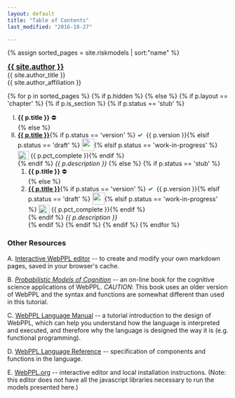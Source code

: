 ```yaml
---
layout: default
title: "Table of Contents"
last_modified: "2016-10-27"

---
```

<style type="text/css">
ol li {
list-style-type: upper-roman;
}
ol li ol li {
list-style-type: decimal;
}
</style>

{% assign sorted_pages = site.riskmodels | sort:"name" %}

<div class = "author-block">
<a href="{{ site.author_url }}" style="font-weight: bold;font-size:120%;">{{ site.author }}</a><br>
{{ site.author_title }}<br>
{{ site.author_affiliation }}<br>
</div>

{% for p in sorted_pages %}
    {% if p.hidden %}
    {% else %}
        {% if p.layout == 'chapter' %}
            {% if p.is_section %}
                {% if p.status == 'stub' %}
1. **{{ p.title }}** ⛔️<br>{% else %}
1. **<a class="chapter-link" href="{{ site.baseurl }}{{ p.url }}" >{{ p.title }}</a>**{% if p.status == 'version' %}&nbsp;<span style="color:#008000; font-weight:bold;">✓</span>&nbsp;<span class ="annotate">&nbsp;{{ p.version }}</span>{% elsif  p.status == 'draft' %}&nbsp;<img src = "{{ site.baseurl }}/assets/img/draft_icon.png" style = "height:28px;width:28px;vertical-align:-8px;"/>{% elsif p.status == 'work-in-progress' %}&nbsp;<img src = "{{ site.baseurl }}/assets/img/under_construction_icon2b.png" style = "height:20px;width:25px;vertical-align:-4px;"/>&nbsp;<span class ="annotate">{{ p.pct_complete }}</span>{% endif %}<br>{% endif %}
        <em>{{ p.description }}</em>
            {% else %}
                {% if p.status == 'stub' %}
    1. **{{ p.title }}** ⛔️<br>{% else %}
    1. **<a class="chapter-link" href="{{ site.baseurl }}{{ p.url }}" >{{ p.title }}</a>**{% if p.status == 'version' %}&nbsp;<span style="color:#008000; font-weight:bold;">✓</span>&nbsp;<span class ="annotate">&nbsp;{{ p.version }}</span>{% elsif  p.status == 'draft' %}&nbsp;<img src = "{{ site.baseurl }}/assets/img/draft_icon.png" style = "height:28px;width:28px;vertical-align:-8px;"/>{% elsif p.status == 'work-in-progress' %}&nbsp;<img src = "{{ site.baseurl }}/assets/img/under_construction_icon2b.png" style = "height:20px;width:25px;vertical-align:-4px;"/>&nbsp;<span class ="annotate">{{ p.pct_complete }}</span>{% endif %}<br>{% endif %}
            <em>{{ p.description }}</em>        
            {% endif %}
        {% endif %}
    {% endif %}
{% endfor %}

### Other Resources

A. <a href="{{ site.baseurl }}/editor.html" target="_blank">Interactive WebPPL editor</a> -- to create and modify your own markdown pages, saved in your browser's cache.

B. <a href="https://probmods.org/v2/" target="_blank"><em>Probabilistic Models of Cognition</em></a> -- an on-line book for the cognitive science applications of WebPPL. *CAUTION*: This book uses an older version of WebPPL and the syntax and functions are somewhat different than used in this tutorial.

C.  <a href="http://dippl.org/chapters/02-webppl.html" target="_blank">WebPPL Language Manual</a> -- a tutorial introduction to the design of WebPPL, which can help you understand how the language is interpreted and executed, and therefore why the language is designed the way it is (e.g. functional programming).

D.  <a href="http://docs.webppl.org/en/master/" target="_blank">WebPPL Language Reference</a> -- specification of components and functions in the language.

E.  <a href="http://webppl.org" target="_blank">WebPPL.org</a> -- interactive editor and local installation instructions. (Note: this editor does not have all the javascript libraries necessary to run the models presented here.)
